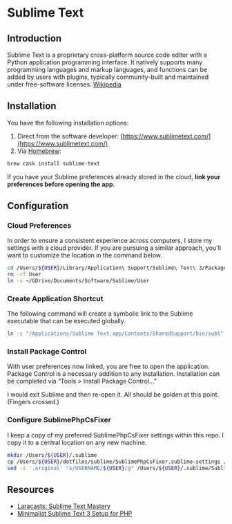 # Sublime Text

## Introduction

Sublime Text is a proprietary cross-platform source code editor with a Python application programming interface. It natively supports many programming languages and markup languages, and functions can be added by users with plugins, typically community-built and maintained under free-software licenses. [Wikipedia](https://en.wikipedia.org/wiki/Sublime_Text)

## Installation

You have the following installation options:

1. Direct from the software developer: [https://www.sublimetext.com/](https://www.sublimetext.com/)
1. Via [Homebrew](https://brew.sh):

```bash
brew cask install sublime-text
```

If you have your Sublime preferences already stored in the cloud, **link your preferences before opening the app**.

## Configuration

### Cloud Preferences

In order to ensure a consistent experience across computers, I store my settings with a cloud provider. If you are pursuing a similar approach, you'll want to customize the location in the command below.

```bash
cd /Users/${USER}/Library/Application\ Support/Sublime\ Text\ 3/Packages/
rm -rf User
ln -s ~/GDrive/Documents/Software/Sublime/User
```

### Create Application Shortcut

The following command will create a symbolic link to the Sublime executable that can be executed globally.

```bash
ln -s "/Applications/Sublime Text.app/Contents/SharedSupport/bin/subl" /usr/local/bin/subl
```

### Install Package Control

With user preferences now linked, you are free to open the application. Package Control is a necessary addition to any installation. Installation can be completed via “Tools > Install Package Control...”

I would exit Sublime and then re-open it. All should be golden at this point. (Fingers crossed.)

### Configure SublimePhpCsFixer

I keep a copy of my preferred SublimePhpCsFixer settings within this repo. I copy it to a central location on any new machine.

```bash
mkdir /Users/${USER}/.sublime
cp /Users/${USER}/dotfiles/sublime/SublimePhpCsFixer.sublime-settings /Users/${USER}/.sublime
sed -i '.original' "s/USERNAME/${USER}/g" /Users/${USER}/.sublime/SublimePhpCsFixer.sublime-settings
```

## Resources

* [Laracasts: Sublime Text Mastery](https://laracasts.com/series/sublime-text-mastery)
* [Minimalist Sublime Text 3 Setup for PHP](https://laravel-news.com/minimalist-sublime-text-3-setup-for-php)
